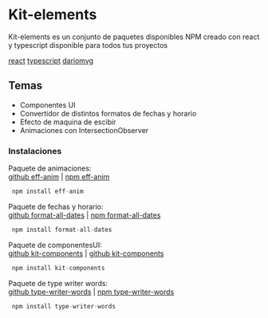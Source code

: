 # Kit-elements

Kit-elements es un conjunto de paquetes disponibles NPM creado con react y typescript disponible para todos tus proyectos  

[react] [typescript] [dariomvg]

## Temas

- Componentes UI  
- Convertidor de distintos formatos de fechas y horario  
- Efecto de maquina de escibir  
- Animaciones con IntersectionObserver  


### Instalaciones


Paquete de animaciones:  
[github eff-anim] | [npm eff-anim]  
```js
 npm install eff-anim 
```

Paquete de fechas y horario:   
[github format-all-dates] | [npm format-all-dates]

```js
 npm install format-all-dates 
```

Paquete de componentesUI:  
[github kit-components] | [github kit-components]

```js
 npm install kit-components 
```

Paquete de type writer words:  
[github type-writer-words] | [npm type-writer-words]

```js
 npm install type-writer-words 
```


[react]: <https://es.react.dev/>
[typescript]: <https://www.typescriptlang.org/>
[dariomvg]: <https://github.com/dariomvg>
 
[github eff-anim]: <https://github.com/dariomvg/kit-elements/tree/master/eff-anim>
[github format-all-dates]: <https://github.com/dariomvg/kit-elements/tree/master/format-dates>
[github kit-components]: <https://github.com/dariomvg/kit-elements/tree/master/kit-components>
[github type-writer-words]: <https://github.com/dariomvg/kit-elements/tree/master/type-writer-words>

[npm eff-anim]: <https://www.npmjs.com/package/eff-anim>
[npm format-all-dates]: <https://www.npmjs.com/package/format-all-dates>
[npm kit-components]: <https://www.npmjs.com/package/kit-components-ui>
[npm type-writer-words]: <https://www.npmjs.com/package/type-writer-words>


